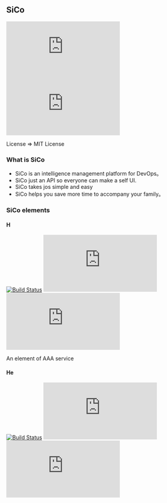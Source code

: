 ## SiCo

[![gittter](http://tool.lu/shield/ajax.html?color=%23400090&subject=gitter&status=SiCo)](https://gitter.im/SiCo-DevOps/Lobby)
[![slack](http://tool.lu/shield/ajax.html?color=%23400090&subject=slack&status=SiCo)](https://sico-ops.slack.com/)

License => MIT License

### What is SiCo
  - SiCo is an intelligence management platform for DevOps。
  - SiCo just an API so everyone can make a self UI.
  - SiCo takes jos simple and easy
  - SiCo helps you save more time to accompany your family。 

### SiCo elements

#### H

[![Build Status](https://travis-ci.org/SiCo-DevOps/H.svg?branch=master)](https://travis-ci.org/SiCo-DevOps/H)
[![issue](http://tool.lu/shield/ajax.html?color=%234C1&subject=Issue&status=SiCo-H)](https://github.com/SiCo-DevOps/H/issues)
[![sentry](http://tool.lu/shield/ajax.html?color=%23400090&subject=sentry&status=SiCo-H)](https://sentry.io/sico/Gateway/)

An element of AAA service

#### He

[![Build Status](https://travis-ci.org/SiCo-DevOps/He.svg?branch=master)](https://travis-ci.org/SiCo-DevOps/He)
[![issue](http://tool.lu/shield/ajax.html?color=%234C1&subject=Issue&status=SiCo-He)](https://github.com/SiCo-DevOps/He/issues)
[![sentry](http://tool.lu/shield/ajax.html?color=%23400090&subject=sentry&status=SiCo-He)](https://sentry.io/sico/AAA-service/)
